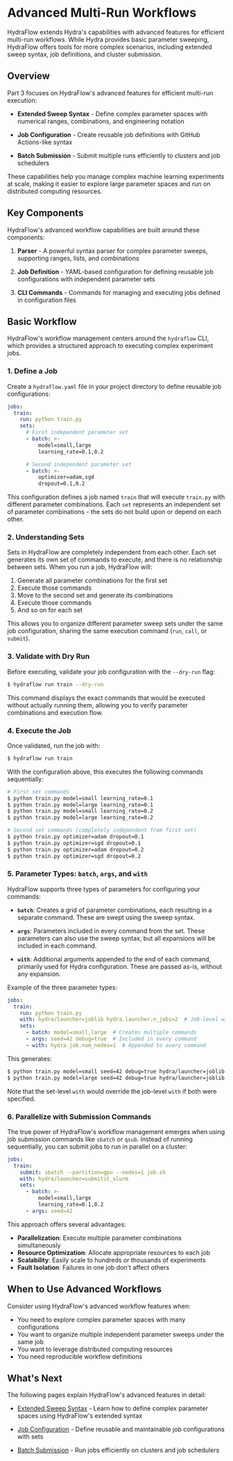 # Advanced Multi-Run Workflows

HydraFlow extends Hydra's capabilities with advanced features for efficient
multi-run workflows. While Hydra provides basic parameter sweeping, HydraFlow
offers tools for more complex scenarios, including extended sweep syntax,
job definitions, and cluster submission.

## Overview

Part 3 focuses on HydraFlow's advanced features for efficient multi-run execution:

- **Extended Sweep Syntax** - Define complex parameter spaces with numerical
  ranges, combinations, and engineering notation

- **Job Configuration** - Create reusable job definitions with GitHub
  Actions-like syntax

- **Batch Submission** - Submit multiple runs efficiently to clusters
  and job schedulers

These capabilities help you manage complex machine learning experiments
at scale, making it easier to explore large parameter spaces and run
on distributed computing resources.

## Key Components

HydraFlow's advanced workflow capabilities are built around these components:

1. **Parser** - A powerful syntax parser for complex parameter sweeps,
   supporting ranges, lists, and combinations

2. **Job Definition** - YAML-based configuration for defining reusable
   job configurations with independent parameter sets

3. **CLI Commands** - Commands for managing and executing jobs defined
   in configuration files

## Basic Workflow

HydraFlow's workflow management centers around the `hydraflow` CLI, which
provides a structured approach to executing complex experiment jobs.

### 1. Define a Job

Create a `hydraflow.yaml` file in your project directory to define reusable job
configurations:

```yaml title="hydraflow.yaml"
jobs:
  train:
    run: python train.py
    sets:
      # First independent parameter set
      - batch: >-
          model=small,large
          learning_rate=0.1,0.2

      # Second independent parameter set
      - batch: >-
          optimizer=adam,sgd
          dropout=0.1,0.2
```

This configuration defines a job named `train` that will execute `train.py` with
different parameter combinations. Each `set` represents an independent set of
parameter combinations - the sets do not build upon or depend on each other.

### 2. Understanding Sets

Sets in HydraFlow are completely independent from each other. Each set generates
its own set of commands to execute, and there is no relationship between sets.
When you run a job, HydraFlow will:

1. Generate all parameter combinations for the first set
2. Execute those commands
3. Move to the second set and generate its combinations
4. Execute those commands
5. And so on for each set

This allows you to organize different parameter sweep sets under the same job
configuration, sharing the same execution command (`run`, `call`, or `submit`).

### 3. Validate with Dry Run

Before executing, validate your job configuration with the `--dry-run` flag:

```bash
$ hydraflow run train --dry-run
```

This command displays the exact commands that would be executed without actually
running them, allowing you to verify parameter combinations and execution flow.

### 4. Execute the Job

Once validated, run the job with:

```bash
$ hydraflow run train
```

With the configuration above, this executes the following commands sequentially:

```bash
# First set commands
$ python train.py model=small learning_rate=0.1
$ python train.py model=large learning_rate=0.1
$ python train.py model=small learning_rate=0.2
$ python train.py model=large learning_rate=0.2

# Second set commands (completely independent from first set)
$ python train.py optimizer=adam dropout=0.1
$ python train.py optimizer=sgd dropout=0.1
$ python train.py optimizer=adam dropout=0.2
$ python train.py optimizer=sgd dropout=0.2
```

### 5. Parameter Types: `batch`, `args`, and `with`

HydraFlow supports three types of parameters for configuring your commands:

- **`batch`**: Creates a grid of parameter combinations, each resulting in a separate
  command. These are swept using the sweep syntax.

- **`args`**: Parameters included in every command from the set. These parameters
  can also use the sweep syntax, but all expansions will be included in each command.

- **`with`**: Additional arguments appended to the end of each command, primarily used
  for Hydra configuration. These are passed as-is, without any expansion.

Example of the three parameter types:

```yaml
jobs:
  train:
    run: python train.py
    with: hydra/launcher=joblib hydra.launcher.n_jobs=2  # Job-level with
    sets:
      - batch: model=small,large  # Creates multiple commands
      - args: seed=42 debug=true  # Included in every command
      - with: hydra.job.num_nodes=1  # Appended to every command
```

This generates:

```bash
$ python train.py model=small seed=42 debug=true hydra/launcher=joblib hydra.launcher.n_jobs=2 hydra.job.num_nodes=1
$ python train.py model=large seed=42 debug=true hydra/launcher=joblib hydra.launcher.n_jobs=2 hydra.job.num_nodes=1
```

Note that the set-level `with` would override the job-level `with` if both were specified.

### 6. Parallelize with Submission Commands

The true power of HydraFlow's workflow management emerges when using job submission
commands like `sbatch` or `qsub`. Instead of running sequentially, you can submit
jobs to run in parallel on a cluster:

```yaml title="hydraflow.yaml"
jobs:
  train:
    submit: sbatch --partition=gpu --nodes=1 job.sh
    with: hydra/launcher=submitit_slurm
    sets:
      - batch: >-
          model=small,large
          learning_rate=0.1,0.2
      - args: seed=42
```

This approach offers several advantages:
- **Parallelization**: Execute multiple parameter combinations simultaneously
- **Resource Optimization**: Allocate appropriate resources to each job
- **Scalability**: Easily scale to hundreds or thousands of experiments
- **Fault Isolation**: Failures in one job don't affect others

## When to Use Advanced Workflows

Consider using HydraFlow's advanced workflow features when:

- You need to explore complex parameter spaces with many configurations
- You want to organize multiple independent parameter sweeps under the same job
- You want to leverage distributed computing resources
- You need reproducible workflow definitions

## What's Next

The following pages explain HydraFlow's advanced features in detail:

- [Extended Sweep Syntax](sweep-syntax.md) - Learn how to define complex
  parameter spaces using HydraFlow's extended syntax

- [Job Configuration](job-configuration.md) - Define reusable and maintainable
  job configurations with sets

- [Batch Submission](batch-submission.md) - Run jobs efficiently on
  clusters and job schedulers